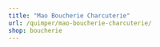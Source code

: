 ```yaml
---
title: "Mao Boucherie Charcuterie"
url: /quimper/mao-boucherie-charcuterie/
shop: boucherie
---
```

